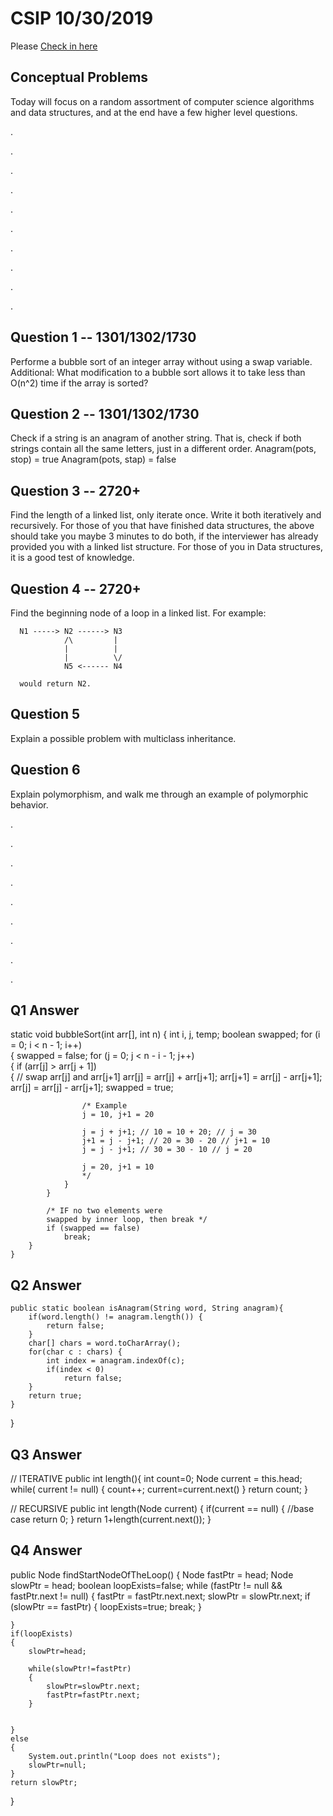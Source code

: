 # CSIP 10/30/2019

Please [Check in here](https://docs.google.com/forms/d/e/1FAIpQLScmmgOxU1sxZPqFstweD_qU8C_eu0MtK6wn3BajnftPz6j7_A/viewform?usp=sf_link)



## Conceptual Problems

   Today will focus on a random assortment of computer science algorithms and data structures, and at the end have a few higher level questions. 

.

.

.

.

.

.

.

.

.

.


## Question 1 -- 1301/1302/1730
   Performe a bubble sort of an integer array without using a swap variable.
   Additional: What modification to a bubble sort allows it to take less than O(n^2) time if the array is sorted?
   
## Question 2 -- 1301/1302/1730
   Check if a string is an anagram of another string. That is, check if both strings contain all the same letters, just in a different order.
      Anagram(pots, stop) = true
      Anagram(pots, stap) = false
   
## Question 3 -- 2720+
   Find the length of a linked list, only iterate once. Write it both iteratively and recursively.
      For those of you that have finished data structures, the above should take you maybe 3 minutes to do both, if the interviewer has already provided you with a linked list structure. For those of you in Data structures, it is a good test of knowledge.
      
## Question 4 -- 2720+
   Find the beginning node of a loop in a linked list. For example:
   
      N1 -----> N2 ------> N3
                /\         |
                |          |
                |          \/
                N5 <------ N4
                
      would return N2.
      
      
## Question 5
   Explain a possible problem with multiclass inheritance.
   
## Question 6
   Explain polymorphism, and walk me through an example of polymorphic behavior.
   
.

.

.

.

.

.

.

.

.

## Q1 Answer
static void bubbleSort(int arr[], int n) 
    { 
        int i, j, temp; 
        boolean swapped; 
        for (i = 0; i < n - 1; i++)  
        { 
            swapped = false; 
            for (j = 0; j < n - i - 1; j++)  
            { 
                if (arr[j] > arr[j + 1])  
                { 
                    // swap arr[j] and arr[j+1] 
                    arr[j] = arr[j] + arr[j+1]; 
                    arr[j+1] = arr[j] - arr[j+1]; 
                    arr[j] = arr[j] - arr[j+1]; 
                    swapped = true; 
                    
                    /* Example
                    j = 10, j+1 = 20
                    
                    j = j + j+1; // 10 = 10 + 20; // j = 30
                    j+1 = j - j+1; // 20 = 30 - 20 // j+1 = 10
                    j = j - j+1; // 30 = 30 - 10 // j = 20
                    
                    j = 20, j+1 = 10
                    */
                } 
            } 
  
            /* IF no two elements were
            swapped by inner loop, then break */
            if (swapped == false) 
                break; 
        } 
    } 
## Q2 Answer
    public static boolean isAnagram(String word, String anagram){
        if(word.length() != anagram.length()) {
            return false;
        }
        char[] chars = word.toCharArray();
        for(char c : chars) {
            int index = anagram.indexOf(c);
            if(index < 0)
                return false;
        }
        return true;
    }

}

## Q3 Answer

// ITERATIVE
public int length(){ 
   int count=0; 
   Node current = this.head; 
   while(
      current != null) { 
         count++; 
         current=current.next() 
      } 
   return count; 
}

// RECURSIVE
public int length(Node current) { 
   if(current == null) { 
      //base case 
      return 0; 
   } 
   return 1+length(current.next()); 
}

## Q4 Answer
public Node findStartNodeOfTheLoop() {
	Node fastPtr = head;
	Node slowPtr = head;
	boolean loopExists=false;
	while (fastPtr != null && fastPtr.next != null) {
		fastPtr = fastPtr.next.next;
		slowPtr = slowPtr.next;
		if (slowPtr == fastPtr)
		{
			loopExists=true;
			break;
		}
 
	}
	if(loopExists)
	{
		slowPtr=head;
 
		while(slowPtr!=fastPtr)
		{
			slowPtr=slowPtr.next;
			fastPtr=fastPtr.next;
		}
 
 
	}
	else
	{
		System.out.println("Loop does not exists");
		slowPtr=null;
	}
	return slowPtr;
}
